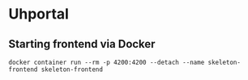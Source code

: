 # Uhportal

## Starting frontend via Docker

`docker container run --rm -p 4200:4200 --detach --name skeleton-frontend skeleton-frontend`
